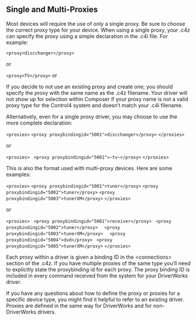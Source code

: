 ## Single and Multi-Proxies

Most devices will require the use of only a single proxy.  Be sure to choose the correct proxy type for your device.  When using a single proxy, your .c4z can specify the proxy using a simple declaration in the .c4i file. For example:

`<proxy>discchanger</proxy>`

or

`<proxy>TV</proxy>`
or

If you decide to not use an existing proxy and create one; you should specify the proxy with the same name as the .c4z filename.  Your driver will not show up for selection within Composer if your proxy name is not a valid proxy type for the Control4 system and doesn’t match your .c4i filename.

Alternatively, even for a single proxy driver, you may choose to use the more complete declaration:

`<proxies>`
  `<proxy proxybindingid="5001">discchanger</proxy>`
`</proxies>`

or

`<proxies>`
` <proxy proxybindingid="5001">~tv~</proxy>`
`</proxies>`

This is also the format used with multi-proxy devices.  Here are some examples:

`<proxies>`
  `<proxy proxybindingid="5001">tuner</proxy>`
   `<proxy proxybindingid="5002">tuner</proxy>`
   `<proxy proxybindingid="5003">tunerXM</proxy>`
`</proxies>`

or

`<proxies>`
  ` <proxy proxybindingid="5001">receiver</proxy>`
  ` <proxy proxybindingid="5002">tuner</proxy>`
`  <proxy proxybindingid="5003">tunerXM</proxy>`
`  <proxy proxybindingid="5004">dvd</proxy>`
   ` <proxy proxybindingid="5005">tunerXM</proxy>`
 `</proxies>`

Each proxy within a driver is given a binding ID in the \<connections\> section of the .c4z.  If you have multiple proxies of the same type you’ll need to explicitly state the proxybinding id for each proxy.  The proxy binding ID is included in every command received from the system for your DriverWorks driver.

If you have any questions about how to define the proxy or proxies for a specific device type, you might find it helpful to refer to an existing driver.  Proxies are defined in the same way for DriverWorks and for non-DriverWorks drivers.